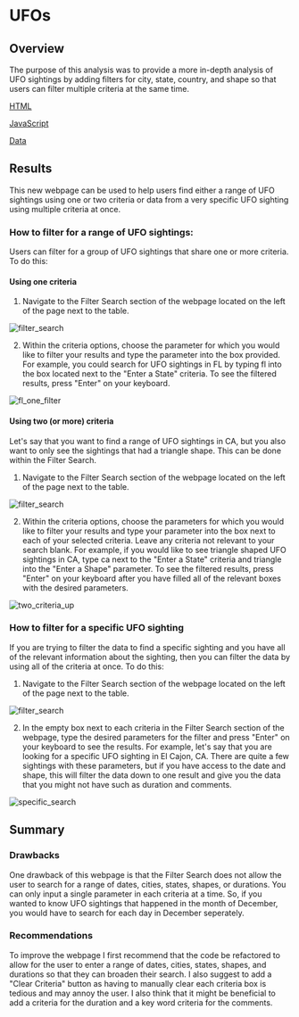 # UFOs

## Overview 

The purpose of this analysis was to provide a more in-depth analysis of UFO sightings by adding filters for city, state, country, and shape so that users can filter multiple criteria at the same time. 

[HTML](https://github.com/Lan-kdl/UFOs/blob/main/index.html)

[JavaScript](https://github.com/Lan-kdl/UFOs/blob/main/static/js/app.js)

[Data](https://github.com/Lan-kdl/UFOs/blob/main/static/js/data.js)

## Results

This new webpage can be used to help users find either a range of UFO sightings using one or two criteria or data from a very specific UFO sighting using multiple criteria at once. 

### How to filter for a range of UFO sightings: 

Users can filter for a group of UFO sightings that share one or more criteria. To do this: 

#### Using one criteria 

1. Navigate to the Filter Search section of the webpage located on the left of the page next to the table.
 
![filter_search](https://user-images.githubusercontent.com/95589611/160309247-5aab5344-dc77-40f1-93a3-81d649b49795.png)

2. Within the criteria options, choose the parameter for which you would like to filter your results and type the parameter into the box provided. For example, you could search for UFO sightings in FL by typing fl into the box located next to the "Enter a State" criteria. To see the filtered results, press "Enter" on your keyboard. 

![fl_one_filter](https://user-images.githubusercontent.com/95589611/160309512-08bdcaa5-e454-48f0-bf4e-8bef27116a80.png)

#### Using two (or more) criteria 

Let's say that you want to find a range of UFO sightings in CA, but you also want to only see the sightings that had a triangle shape. This can be done within the Filter Search. 
 
1. Navigate to the Filter Search section of the webpage located on the left of the page next to the table.

![filter_search](https://user-images.githubusercontent.com/95589611/160309247-5aab5344-dc77-40f1-93a3-81d649b49795.png)

2. Within the criteria options, choose the parameters for which you would like to filter your results and type your parameter into the box next to each of your selected criteria. Leave any criteria not relevant to your search blank. For example, if you would like to see triangle shaped UFO sightings in CA, type ca next to the "Enter a State" criteria and triangle into the "Enter a Shape" parameter. To see the filtered results, press "Enter" on your keyboard after you have filled all of the relevant boxes with the desired parameters. 

![two_criteria_up](https://user-images.githubusercontent.com/95589611/160312056-6312736c-c68a-4e08-8c04-6c0ab67ca59b.png)

### How to filter for a specific UFO sighting 

If you are trying to filter the data to find a specific sighting and you have all of the relevant information about the sighting, then you can filter the data by using all of the criteria at once. To do this: 

1. Navigate to the Filter Search section of the webpage located on the left of the page next to the table.

![filter_search](https://user-images.githubusercontent.com/95589611/160309247-5aab5344-dc77-40f1-93a3-81d649b49795.png)

2. In the empty box next to each criteria in the Filter Search section of the webpage, type the desired parameters for the filter and press "Enter" on your keyboard to see the results. For example, let's say that you are looking for a specific UFO sighting in El Cajon, CA. There are quite a few sightings with these parameters, but if you have access to the date and shape, this will filter the data down to one result and give you the data that you might not have such as duration and comments. 

![specific_search](https://user-images.githubusercontent.com/95589611/160310948-cb38c7fd-df65-4939-8ba6-27aec553bb13.png)

## Summary

### Drawbacks

One drawback of this webpage is that the Filter Search does not allow the user to search for a range of dates, cities, states, shapes, or durations. You can only input a single parameter in each criteria at a time. So, if you wanted to know UFO sightings that happened in the month of December, you would have to search for each day in December seperately. 

### Recommendations 

To improve the webpage I first recommend that the code be refactored to allow for the user to enter a range of dates, cities, states, shapes, and durations so that they can broaden their search. I also suggest to add a "Clear Criteria" button as having to manually clear each criteria box is tedious and may annoy the user. I also think that it might be beneficial to add a criteria for the duration and a key word criteria for the comments. 
